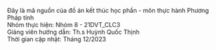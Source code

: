 Đây là mã nguồn của đồ án kết thúc học phần - môn thực hành Phương Pháp tính <br>
Nhóm thực hiện: Nhóm  8 - 21DVT_CLC3 <br>
Giảng viên hướng dẫn: Th.s Huỳnh Quốc Thịnh <br>
Thời gian cập nhật: Tháng 12/2023
